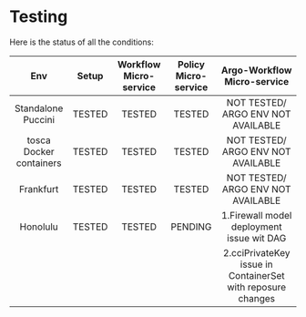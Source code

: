 # Testing

Here is the status of all the conditions: 

| Env                     | Setup  | Workflow Micro-service | Policy Micro-service |       Argo-Workflow Micro-service        |
| :---------------------: | :----: | :--------------------: | :------------------: | :--------------------------------------: |
| Standalone Puccini      | TESTED |         TESTED         |        TESTED        |     NOT TESTED/ ARGO ENV NOT AVAILABLE   |
| tosca Docker containers | TESTED |         TESTED         |        TESTED        |     NOT TESTED/ ARGO ENV NOT AVAILABLE   |
| Frankfurt               | TESTED |         TESTED         |        TESTED        |     NOT TESTED/ ARGO ENV NOT AVAILABLE   |
| Honolulu                | TESTED |         TESTED         |        PENDING       | 1.Firewall model deployment issue wit                                                                                                                                                DAG                                    |
|                         |        |                        |                      | 2.cciPrivateKey issue in                                                                                                                                                              ContainerSet with reposure changes     |
